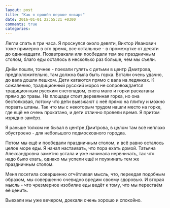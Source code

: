 ```yaml
---
layout: post
title: "Как я провёл первое января"
date: 2016-01-01 22:55:21 +0300
comments: true
categories: 
---
```

Легли спать в три часа. Я проснулся около девяти, Виктор Иванович тоже примерно в это время, все остальные - в промежутке от десяти до одиннадцати. Позавтракали или пообедали тем же праздничным столом, благо еды осталось в несколько раз больше, чем мы съели.

Днём пошли, точнее - поехали гулять с детьми в центр Дмитрова, предположительно, там должна была быть горка. Встали очень удачно, до вала дошли пешком. Дети катаются прямо с вала на ледянках. К сожалению, традиционный русский мороз не сопровождается традиционным русским снегопадом, снега мало и горки раскатаны прямо до травы. На площади стоит деревянная горка, но она бестолковая, потому что дети выезжают с неё прямо на плитку и можно порвать штаны. Так что мы с некоторым трудом нашли место на горке, где ещё не очень прокатано, и дети отлично провели время. Я притом изрядно замёрз.

Я раньше толком не бывал в центре Дмитрова, в целом там всё неплохо обустроено - для небольшого подмосковного городка.

Потом мы ещё и пообедали праздничным столом, и всё равно осталось целое море еды. Я начал настаивать, что пора ехать домой. Татьяна Александровна заметно устала и уже начинала нервничать, так что надо было ехать, однако мы успели ещё и поужинать тем же праздничным столом. 

Меня посетила совершенно отчётливая мысль, что, переедая подобным образом, мы совершенно очевидно вредим своему здоровью. И вторая мысль - что чрезмерное изобилие еды ведёт к тому, что мы перестаём её ценить.

Выехали мы уже вечером, доехали очень хорошо и спокойно.